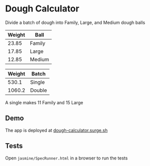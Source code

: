 
# Dough Calculator

Divide a batch of dough into Family, Large, and Medium dough balls

| Weight | Ball
| ------ |--------
| 23.85  | Family
| 17.85  | Large
| 12.85  | Medium

| Weight | Batch
| ------ | -------
| 530.1  | Single
| 1060.2 | Double

A single makes 11 Family and 15 Large

## Demo

The app is deployed at [dough-calculator.surge.sh](https://dough-calculator.surge.sh)

## Tests

Open `jasmine/SpecRunner.html` in a browser to run the tests
